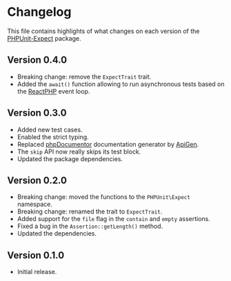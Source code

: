 # Changelog
This file contains highlights of what changes on each version of the [PHPUnit-Expect](https://github.com/cedx/phpunit-expect) package.

## Version 0.4.0
- Breaking change: remove the `ExpectTrait` trait.
- Added the `await()` function allowing to run asynchronous tests based on the [ReactPHP](http://reactphp.org) event loop.

## Version 0.3.0
- Added new test cases.
- Enabled the strict typing.
- Replaced [phpDocumentor](https://www.phpdoc.org) documentation generator by [ApiGen](https://github.com/ApiGen/ApiGen).
- The `skip` API now really skips its test block.
- Updated the package dependencies.

## Version 0.2.0
- Breaking change: moved the functions to the `PHPUnit\Expect` namespace.
- Breaking change: renamed the trait to `ExpectTrait`.
- Added support for the `file` flag in the `contain` and `empty` assertions.
- Fixed a bug in the `Assertion::getLength()` method.
- Updated the dependencies.

## Version 0.1.0
- Initial release.

